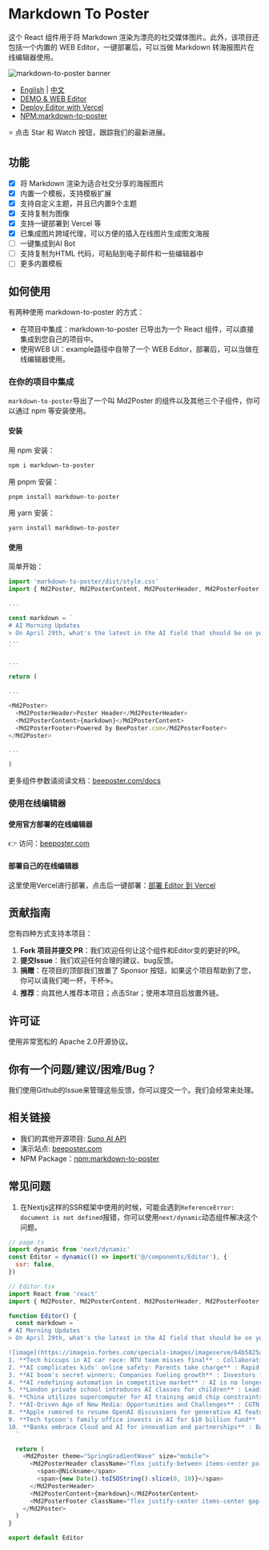 # Markdown To Poster

这个 React 组件用于将 Markdown 渲染为漂亮的社交媒体图片。此外，该项目还包括一个内置的 WEB Editor，一键部署后，可以当做 Markdown 转海报图片在线编辑器使用。

![markdown-to-poster banner](https://github.com/gcui-art/markdown-to-poster/blob/main/public/banner.jpg)

- [English](./README.md) | [中文](./README_CN.md)
- [DEMO & WEB Editor](https://beeposter.com)
- [Deploy Editor with Vercel](https://vercel.com/new/clone?repository-url=https://github.com/gcui-art/markdown-to-poster&root-directory=example&project-name=markdown-to-poster&repository-name=markdown-to-poster)
- [NPM:markdown-to-poster](https://www.npmjs.com/package/markdown-to-poster)

⭐ 点击 Star 和 Watch 按钮，跟踪我们的最新进展。

## 功能

- [x] 将 Markdown 渲染为适合社交分享的海报图片
- [x] 内置一个模板，支持模板扩展
- [x] 支持自定义主题，并且已内置9个主题
- [x] 支持复制为图像
- [x] 支持一键部署到 Vercel 等
- [x] 已集成图片跨域代理，可以方便的插入在线图片生成图文海报
- [ ] 一键集成到AI Bot
- [ ] 支持复制为HTML 代码，可粘贴到电子邮件和一些编辑器中
- [ ] 更多内置模板

## 如何使用

有两种使用 markdown-to-poster 的方式：

- 在项目中集成：markdown-to-poster 已导出为一个 React 组件，可以直接集成到您自己的项目中。
- 使用WEB UI：example路径中自带了一个 WEB Editor，部署后，可以当做在线编辑器使用。

### 在你的项目中集成

`markdown-to-poster`导出了一个叫 Md2Poster 的组件以及其他三个子组件，你可以通过 npm 等安装使用。

#### 安装

用 npm 安装：

```bash
npm i markdown-to-poster
```

用 pnpm 安装：

```bash
pnpm install markdown-to-poster
```

用 yarn 安装：

```bash
yarn install markdown-to-poster
```

#### 使用

简单开始：

```javascript
import 'markdown-to-poster/dist/style.css'
import { Md2Poster, Md2PosterContent, Md2PosterHeader, Md2PosterFooter } from 'markdown-to-poster'

...

const markdown = `
# AI Morning Updates
> On April 29th, what's the latest in the AI field that should be on your radar?
...
`

...

return (

...

<Md2Poster>
  <Md2PosterHeader>Poster Header</Md2PosterHeader>
  <Md2PosterContent>{markdown}</Md2PosterContent>
  <Md2PosterFooter>Powered by BeePoster.com</Md2PosterFooter>
</Md2Poster>

...

)
```

更多组件参数请阅读文档：[beeposter.com/docs](https://beeposter.com/docs)

### 使用在线编辑器

#### 使用官方部署的在线编辑器

👉 访问：[beeposter.com](https://beeposter.com)

#### 部署自己的在线编辑器

这里使用Vercel进行部署，点击后一键部署：[部署 Editor 到 Vercel](https://vercel.com/new/clone?repository-url=https://github.com/gcui-art/markdown-to-poster&root-directory=example&project-name=markdown-to-poster&repository-name=markdown-to-poster)

## 贡献指南

您有四种方式支持本项目：

1. **Fork 项目并提交 PR**：我们欢迎任何让这个组件和Editor变的更好的PR。
2. **提交Issue**：我们欢迎任何合理的建议、bug反馈。
3. **捐赠**：在项目的顶部我们放置了 Sponsor 按钮，如果这个项目帮助到了您，你可以请我们喝一杯，干杯☕。
4. **推荐**：向其他人推荐本项目；点击Star；使用本项目后放置外链。

## 许可证

使用非常宽松的 Apache 2.0开源协议。

## 你有一个问题/建议/困难/Bug？

我们使用Github的Issue来管理这些反馈，你可以提交一个。我们会经常来处理。

## 相关链接

- 我们的其他开源项目: [Suno AI API](https://github.com/gcui-art/suno-api)
- 演示站点: [beeposter.com](https://beeposter.com)
- NPM Package：[npm:markdown-to-poster](https://www.npmjs.com/package/markdown-to-poster)

## 常见问题

1. 在Nextjs这样的SSR框架中使用的时候，可能会遇到`ReferenceError: document is not defined`报错，你可以使用`next/dynamic`动态组件解决这个问题。

```javascript
// page.ts
import dynamic from 'next/dynamic'
const Editor = dynamic(() => import('@/components/Editor'), {
  ssr: false,
})
```

```javascript
// Editor.tsx
import React from 'react'
import { Md2Poster, Md2PosterContent, Md2PosterHeader, Md2PosterFooter } from './packages'

function Editor() {
  const markdown = `
# AI Morning Updates
> On April 29th, what's the latest in the AI field that should be on your radar?

![image](https://imageio.forbes.com/specials-images/imageserve/64b5825a5b9b4d3225e9bd15/artificial-intelligence--ai/960x0.jpg?format=jpg&width=1440)
1. **Tech hiccups in AI car race: NTU team misses final** : Collaboration with UAE tech group faces technical challenges in international AI car race.
2. **AI complicates kids' online safety: Parents take charge** : Rapid AI evolution poses challenges, prompting parents to take active measures for children's safety.
3. **AI boom's secret winners: Companies fueling growth** : Investors find unique opportunities in stock market's AI boom, with certain companies driving progress.
4. **AI redefining automation in competitive market** : AI is no longer just a buzzword, as companies across industries deploy it for competitive edge.
5. **London private school introduces AI classes for children** : Leading school in London introduces AI lessons to help children adapt to evolving technology landscape.
6. **China utilizes supercomputer for AI training amid chip constraints** : Progress in leveraging supercomputers and domestic AI chips for training large language models in China.
7. **AI-Driven Age of New Media: Opportunities and Challenges** : CGTN panel discusses opportunities and challenges in the AI-driven age of new media.
8. **Apple rumored to resume OpenAI discussions for generative AI features** : Speculations suggest Apple may collaborate with OpenAI for generative AI features on upcoming iPhones.
9. **Tech tycoon's family office invests in AI for $10 billion fund** : Premji Invest to inject more funds into AI initiatives, supporting a $10 billion fund managed by Azim Premji.
10. **Banks embrace Cloud and AI for innovation and partnerships** : Banking industry shifts towards innovation, collaboration, and customer-centricity through adoption of Cloud and AI technologies.
  `

  return (
    <Md2Poster theme="SpringGradientWave" size="mobile">
      <Md2PosterHeader className="flex justify-between items-center px-4">
        <span>@Nickname</span>
        <span>{new Date().toISOString().slice(0, 10)}</span>
      </Md2PosterHeader>
      <Md2PosterContent>{markdown}</Md2PosterContent>
      <Md2PosterFooter className="flex justify-center items-center gap-1">any children</Md2PosterFooter>
    </Md2Poster>
  )
}

export default Editor
```
